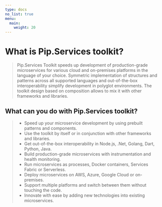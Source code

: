 ```yaml
---
type: docs
no_list: true
menu:
  main:
    weight: 20
---
```


# What is Pip.Services toolkit? 

> Pip.Services Toolkit speeds up development of production-grade microservices for various cloud and on-premises platforms in the language of your choice. Symmetric implementation of structures and patterns across all supported languages and out-of-the-box interoperability simplify development in polyglot environments. The toolkit design based on composition allows to mix it with other frameworks and libraries.

## What can you do with Pip.Services toolkit?

> * Speed up your microservice development by using prebuilt patterns and components.
> * Use the toolkit by itself or in conjunction with other frameworks and libraries.
> * Get out-of-the-box interoperability in Node.js, .Net, Golang, Dart, Python, Java.
> * Build production-grade microservices with instrumentation and health monitoring.
> * Run microservices as processes, Docker containers, Services Fabric or Serverless.
> * Deploy microservices on AWS, Azure, Google Cloud or on-premises.
> * Support multiple platforms and switch between them without touching the code.
> * Innovate with ease by adding new technologies into existing microservices.





